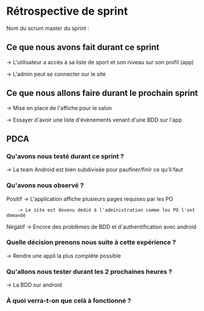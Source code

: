 # Rétrospective de sprint

Nom du scrum master du sprint : 

## Ce que nous avons fait durant ce sprint

-> L'utilisateur a accès à sa liste de sport et son niveau sur son profil (app)

-> L'admin peut se connecter sur le site

## Ce que nous allons faire durant le prochain sprint

-> Mise en place de l'affiche pour le salon

-> Essayer d'avoir une liste d'évènements venant d'une BDD sur l'app

## PDCA 
### Qu'avons nous testé durant ce sprint ? 

-> La team Android est bien subdivisée pour paufiner/finir ce qu'il faut

### Qu'avons nous observé ? 

Positif 
		-> L'application affiche plusieurs pages requises par les PO
		
		-> Le site est devenu dédié à l'administration comme les PO l'ont demandé

Négatif 
		-> Encore des problèmes de BDD et d'authentification avec android

### Quelle décision prenons nous suite à cette expérience ? 

-> Rendre une appli la plus complète possible

### Qu'allons nous tester durant les 2 prochaines heures ? 

-> La BDD sur android

### À quoi verra-t-on que celà à fonctionné ?




